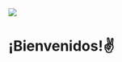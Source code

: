 <!--
**DidierPinto/DidierPinto** is a ✨ _special_ ✨ repository because its `README.md` (this file) appears on your GitHub profile.
Here are some ideas to get you started:

- 🔭 I’m currently working on ...
- 🌱 I’m currently learning ...
- 👯 I’m looking to collaborate on ...
- 🤔 I’m looking for help with ...
- 💬 Ask me about ...
- 📫 How to reach me: ...
- 😄 Pronouns: ...
- ⚡ Fun fact: ...
-->

<!DOCTYPE html>
<head>

<img src = "https://encrypted-tbn0.gstatic.com/images?q=tbn:ANd9GcS0R5Pf5GrIkvPTJnXzXgUeDKXq2dOcwL7PlrO1Vn98sA1mJzpQehUk78lVltFvtmUz2OE&usqp=CAU">


<h1>¡Bienvenidos!✌</h1>
</head>


</html>



